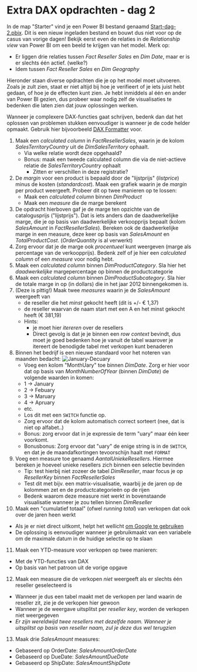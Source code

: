 # Extra DAX opdrachten - dag 2

In de map "Starter" vind je een Power BI bestand genaamd [Start-dag-2.pbix](Starter/Start-dag-2.pbix). Dit is een nieuw ingeladen bestand en bouwt dus niet voor op de casus van vorige dagen! Bekijk eerst even de relaties in de _Relationship view_ van Power BI om een beeld te krijgen van het model. Merk op:

* Er liggen drie relaties tussen *Fact Reseller Sales* en *Dim Date*, maar er is er slechts één actief. (welke?)
* Idem tussen *Fact Reseller Sales* en *Dim Geography*

Hieronder staan diverse opdrachten die je op het model moet uitvoeren. Zoals je zult zien, staat er niet altijd bij hoe je verifieert of je iets juist hebt gedaan, of hoe je de effecten kunt zien. Je hebt inmiddels al één en ander van Power BI gezien, dus probeer waar nodig zelf de visualisaties te bedenken die laten zien dat jouw oplossingen werken.

Wanneer je complexere DAX-functies gaat schrijven, bedenk dan dat het oplossen van problemen stukken eenvoudiger is wanneer je de code helder opmaakt. Gebruik hier bijvoorbeeld [DAX Formatter](https://www.daxformatter.com) voor.

1. Maak een _calculated column_ in *FactResellerSales*, waarin je de kolom *SalesTerritoryCountry* uit de *DimSalesTerritory* ophaalt.
   * Via welke relatie wordt deze opgehaald?
   * Bonus: maak een tweede calculated column die via de niet-actieve relatie de _SalesTerritoryCountry_ ophaalt
      * Zitten er verschillen in deze registratie?
2. De *margin* voor een product is bepaald door de "lijstprijs" (*listprice*) minus de kosten (*standardcost*). Maak een grafiek waarin je de *margin* per product weergeeft. Probeer dit op twee manieren op te lossen:
   * Maak een _calculated column_ binnen _DimProduct_
   * Maak een _measure_ die de marge berekent
3. De opdracht hierboven gaf je de marge ten opzichte van de catalogusprijs ("lijstprijs"). Dat is iets anders dan de daadwerkelijke marge, die je op basis van daadwerkelijke verkoopprijs bepaalt (kolom _SalesAmount_ in _FactResellerSales_). Bereken ook de daadwerkelijke marge in een measure, deze keer op basis van _SalesAmount_ en _TotalProductCost_. (_OrderQuantity_ is al verwerkt)
4. Zorg ervoor dat je de marge ook *procentueel* kunt weergeven (marge als percentage van de verkoopprijs). Bedenk zelf of je hier een _calculated column_ of een _measure_ voor nodig hebt.
5. Maak een _calculated column_ binnen _DimProductCategory_. Sla hier het _daadwerkelijke_ margepercentage op binnen de productcategorie
6. Maak een _calculated column_ binnen _DimProductSubcategory_. Sla hier de totale marge in op (in dollars) die in het jaar 2012 binnengekomen is.
7. (Deze is pittig!) Maak twee _measures_ waarin je de _SalesAmount_ weergeeft van
   * de reseller die het _minst_ gekocht heeft (dit is +/- € 1,37)
   * de reseller waarvan de naam start met een A en het minst gekocht heeft (€ 381,19)
   * Hints:
      * je moet hier _itereren_ over de resellers
      * Direct gevolg is dat je je binnen een _row context_ bevindt, dus moet je goed bedenken hoe je vanuit de tabel waarover je itereert de benodigde tabel met verkopen kunt benaderen
8. Binnen het bedrijf is een nieuwe standaard voor het noteren van maanden bedacht:
![January-Decuary](https://i.imgur.com/Pk4lgUV.gif)
   * Voeg een kolom "MonthUary" toe binnen _DimDate_. Zorg er hier voor dat op basis van _MonthNumberOfYear_ (binnen _DimDate_) de volgende waarden in komen:
   * 1 -> January
   * 2 -> Febuary
   * 3 -> Maruary
   * 4 -> Apruary
   * etc.
   * Los dit met een `SWITCH` functie op.
   * Zorg ervoor dat de kolom automatisch correct sorteert (nee, dat is niet op alfabet..)
   * Bonus: zorg ervoor dat in je expressie de term "uary" maar één keer voorkomt.
   * Bonusbonus: Zorg ervoor dat "uary" de enige string is in de `SWITCH`, en dat je de maandafkortingen tevoorschijn haalt met `FORMAT`
9. Voeg een measure toe genaamd _AantalUniekeResellers_. Hiermee bereken je hoeveel unieke resellers zich binnen een selectie bevinden
   * Tip: test hierbij niet zozeer de tabel _DimReseller_, maar focus je op _ResellerKey_ binnen _FactResellerSales_
   * Test dit met bijv. een matrix-visualisatie, waarbij je de jaren op de kolommen zet en de productcategorieën op de rijen
   * Bedenk waarom deze measure niet werkt in bovenstaande visualisatie wanneer je zou tellen binnen _DimReseller_
10. Maak een "cumulatief totaal" (ofwel _running total_) van verkopen dat ook over de jaren heen werkt
   * Als je er niet direct uitkomt, helpt het wellicht [om Google te gebruiken](http://lmgtfy.com/?q=dax+cumulative+total)
   * De oplossing is eenvoudiger wanneer je gebruikmaakt van een variabele om de maximale datum in de huidige selectie op te slaan
11. Maak een YTD-measure voor verkopen op twee manieren:
   * Met de YTD-functies van DAX
   * Op basis van het patroon uit de vorige opgave
12. Maak een measure die de verkopen *niet* weergeeft als er slechts één reseller geselecteerd is
   * Wanneer je dus een tabel maakt met de verkopen per land waarin de reseller zit, zie je de verkopen hier gewoon
   * Wanneer je de weergave uitsplitst per _reseller key_, worden de verkopen niet weergegeven
   * *Er zijn wereldwijd twee resellers met dezelfde naam. Wanneer je uitsplitst op basis van reseller naam, zul je deze dus wel terugzien*
13. Maak drie _SalesAmount_ measures:
   * Gebaseerd op OrderDate: _SalesAmountOrderDate_
   * Gebaseerd op DueDate: _SalesAmountDueDate_
   * Gebaseerd op ShipDate: _SalesAmountShipDate_